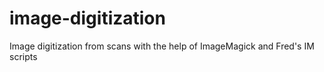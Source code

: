 # image-digitization
Image digitization from scans with the help of ImageMagick and Fred's IM scripts
